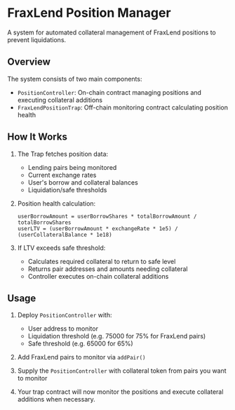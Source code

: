 # FraxLend Position Manager

A system for automated collateral management of FraxLend positions to prevent liquidations.

## Overview

The system consists of two main components:

- `PositionController`: On-chain contract managing positions and executing collateral additions
- `FraxLendPositionTrap`: Off-chain monitoring contract calculating position health

## How It Works

1. The Trap fetches position data:

   - Lending pairs being monitored
   - Current exchange rates
   - User's borrow and collateral balances
   - Liquidation/safe thresholds

2. Position health calculation:

   ```solidity
   userBorrowAmount = userBorrowShares * totalBorrowAmount / totalBorrowShares
   userLTV = (userBorrowAmount * exchangeRate * 1e5) / (userCollateralBalance * 1e18)
   ```

3. If LTV exceeds safe threshold:
   - Calculates required collateral to return to safe level
   - Returns pair addresses and amounts needing collateral
   - Controller executes on-chain collateral additions

## Usage

1. Deploy `PositionController` with:

   - User address to monitor
   - Liquidation threshold (e.g. 75000 for 75% for FraxLend pairs)
   - Safe threshold (e.g. 65000 for 65%)

2. Add FraxLend pairs to monitor via `addPair()`

3. Supply the `PositionController` with collateral token from pairs you want to monitor

4. Your trap contract will now monitor the positions and execute collateral additions when necessary.

